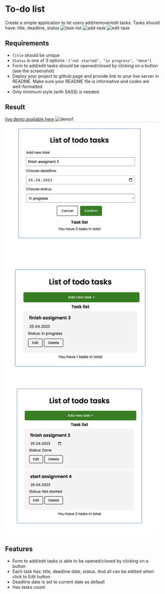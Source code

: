 # To-do list

Create a simple application to let users add/remove/edit tasks.
Tasks should have: title, deadline, status
![task-list](task_list.png)
![add-task](add_task.png)
![edit-task](edit_task.png)

## Requirements
* `Title` should be unique
* `Status` is one of 3 options : `["not started", "in progress", "done"]`
* Form to add/edit tasks should be opened/closed by clicking on a button (see the screenshot)
* Deploy your project to github page and provide link to your live server in README. Make sure your README file is informative and codes are well-formatted
* Only minimum style (with SASS) is needed.

## Result
[live demo available here](https://khanhngguyen.github.io/fs15_3-todo-app/)
![demo1](/src/styles/demo%20pictures/)
![demo2](./src/styles/demo%20pictures/demo2.png)
![demo3](./src/styles/demo%20pictures/demo3.png)
![demo4](./src/styles/demo%20pictures/demo4.png)


## Features
- Form to add/edit tasks is able to be opened/closed by clicking on a button
- Each task has: title, deadline date, status. And all can be editted when click to Edit button
- Deadline date is set to current date as default
- Has tasks count 
